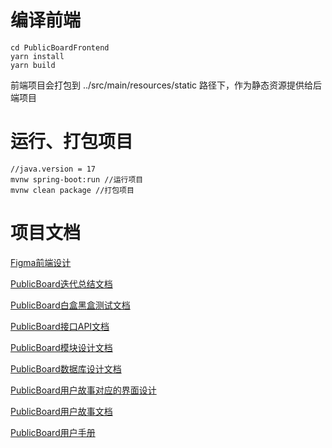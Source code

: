 # 编译前端
```
cd PublicBoardFrontend
yarn install
yarn build
```
前端项目会打包到 ../src/main/resources/static 路径下，作为静态资源提供给后端项目
# 运行、打包项目
```
//java.version = 17
mvnw spring-boot:run //运行项目
mvnw clean package //打包项目
```

# 项目文档
[Figma前端设计](https://www.figma.com/file/U8QD0L90iUUvMs5wEpicRT/PublicBoard?node-id=0%3A1)

[PublicBoard迭代总结文档](docs/PublicBoard迭代总结文档.pdf)

[PublicBoard白盒黑盒测试文档](docs/PublicBoard白盒黑盒测试文档.pdf)

[PublicBoard接口API文档](docs/PublicBoard接口API文档.pdf)

[PublicBoard模块设计文档](docs/PublicBoard模块设计文档.pdf)

[PublicBoard数据库设计文档](docs/PublicBoard数据库设计文档.pdf)

[PublicBoard用户故事对应的界面设计](docs/PublicBoard用户故事对应的界面设计.pdf)

[PublicBoard用户故事文档](docs/PublicBoard用户故事文档.pdf)

[PublicBoard用户手册](docs/PublicBoard用户手册.pdf)

